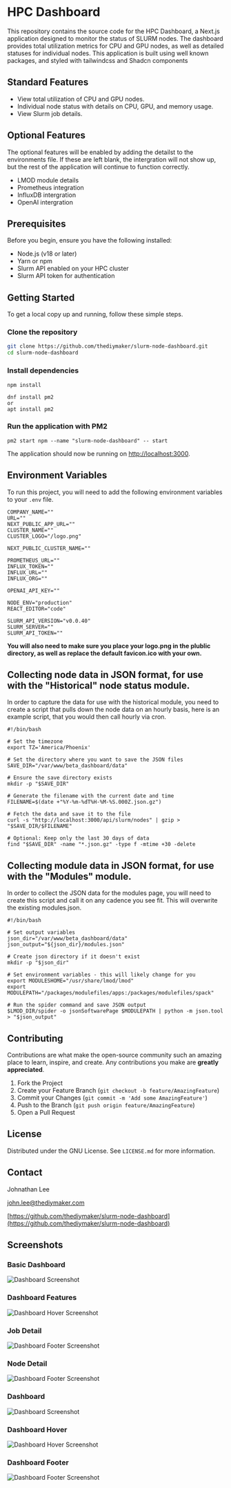 # HPC Dashboard

This repository contains the source code for the HPC Dashboard, a Next.js application designed to monitor the status of SLURM nodes. The dashboard provides total utilization metrics for CPU and GPU nodes, as well as detailed statuses for individual nodes. This application is built using well known packages, and styled with tailwindcss and Shadcn components

## Standard Features

- View total utilization of CPU and GPU nodes.
- Individual node status with details on CPU, GPU, and memory usage.
- View Slurm job details.

## Optional Features

The optional features will be enabled by adding the detailst to the environments file. If these are left blank, the intergration will not show up, but the rest of the application will continue to function correctly.

- LMOD module details
- Prometheus integration
- InfluxDB intergration
- OpenAI intergration

## Prerequisites

Before you begin, ensure you have the following installed:

- Node.js (v18 or later)
- Yarn or npm
- Slurm API enabled on your HPC cluster
- Slurm API token for authentication

## Getting Started

To get a local copy up and running, follow these simple steps.

### Clone the repository

```bash
git clone https://github.com/thediymaker/slurm-node-dashboard.git
cd slurm-node-dashboard
```

### Install dependencies

```
npm install
```

```
dnf install pm2
or
apt install pm2
```

### Run the application with PM2

```
pm2 start npm --name "slurm-node-dashboard" -- start
```

The application should now be running on [http://localhost:3000](http://localhost:3000).

## Environment Variables

To run this project, you will need to add the following environment variables to your `.env` file.

```plaintext
COMPANY_NAME=""
URL=""
NEXT_PUBLIC_APP_URL=""
CLUSTER_NAME=""
CLUSTER_LOGO="/logo.png"

NEXT_PUBLIC_CLUSTER_NAME=""

PROMETHEUS_URL=""
INFLUX_TOKEN=""
INFLUX_URL=""
INFLUX_ORG=""

OPENAI_API_KEY=""

NODE_ENV="production"
REACT_EDITOR="code"

SLURM_API_VERSION="v0.0.40"
SLURM_SERVER=""
SLURM_API_TOKEN=""
```

**You will also need to make sure you place your logo.png in the plublic directory, as well as replace the default favicon.ico with your own.**

## Collecting node data in JSON format, for use with the "Historical" node status module.

In order to capture the data for use with the historical module, you need to create a script that pulls down the node data on an hourly basis, here is an example script, that you would then call hourly via cron.

```
#!/bin/bash

# Set the timezone
export TZ='America/Phoenix'

# Set the directory where you want to save the JSON files
SAVE_DIR="/var/www/beta_dashboard/data"

# Ensure the save directory exists
mkdir -p "$SAVE_DIR"

# Generate the filename with the current date and time
FILENAME=$(date +"%Y-%m-%dT%H-%M-%S.000Z.json.gz")

# Fetch the data and save it to the file
curl -s "http://localhost:3000/api/slurm/nodes" | gzip > "$SAVE_DIR/$FILENAME"

# Optional: Keep only the last 30 days of data
find "$SAVE_DIR" -name "*.json.gz" -type f -mtime +30 -delete
```

## Collecting module data in JSON format, for use with the "Modules" module.

In order to collect the JSON data for the modules page, you will need to create this script and call it on any cadence you see fit. This will overwrite the existing modules.json.

```
#!/bin/bash

# Set output variables
json_dir="/var/www/beta_dashboard/data"
json_output="${json_dir}/modules.json"

# Create json directory if it doesn't exist
mkdir -p "$json_dir"

# Set environment variables - this will likely change for you
export MODULESHOME="/usr/share/lmod/lmod"
export MODULEPATH="/packages/modulefiles/apps:/packages/modulefiles/spack"

# Run the spider command and save JSON output
$LMOD_DIR/spider -o jsonSoftwarePage $MODULEPATH | python -m json.tool > "$json_output"
```

## Contributing

Contributions are what make the open-source community such an amazing place to learn, inspire, and create. Any contributions you make are **greatly appreciated**.

1. Fork the Project
2. Create your Feature Branch (`git checkout -b feature/AmazingFeature`)
3. Commit your Changes (`git commit -m 'Add some AmazingFeature'`)
4. Push to the Branch (`git push origin feature/AmazingFeature`)
5. Open a Pull Request

## License

Distributed under the GNU License. See `LICENSE.md` for more information.

## Contact

Johnathan Lee

[john.lee@thediymaker.com](mailto:john.lee@thediymaker.com)

[https://github.com/thediymaker/slurm-node-dashboard](https://github.com/thediymaker/slurm-node-dashboard)

## Screenshots

### Basic Dashboard

![Dashboard Screenshot](/images/basic_screenshot.png "Basic Dashboard")

### Dashboard Features

![Dashboard Hover Screenshot](/images/features_screenshot.png "Features")

### Job Detail

![Dashboard Footer Screenshot](/images/job_detail_screenshot.png "Job Detail")

### Node Detail

![Dashboard Footer Screenshot](/images/node_job_details_screenshot.png "Basic Job Detail")

### Dashboard

![Dashboard Screenshot](/images/dashboard_screenshot_1.png "Dashboard Overview")

### Dashboard Hover

![Dashboard Hover Screenshot](/images/dashboard_screenshot_2.png "Hover Status")

### Dashboard Footer

![Dashboard Footer Screenshot](/images/dashboard_screenshot_3.png "Footer")
